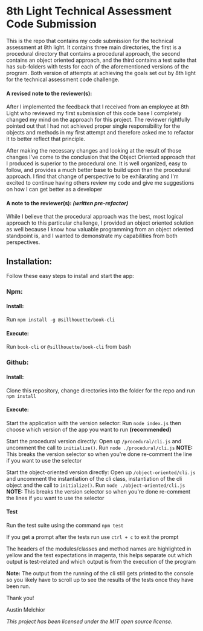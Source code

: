 # 8th Light Technical Assessment Code Submission

This is the repo that contains my code submission for the technical assessment at 8th light. It contains three main directories, the first is a procedural directory that contains a procedural approach, the second contains an object oriented approach, and the third contains a test suite that has sub-folders with tests for each of the aforementioned versions of the program. Both version of attempts at achieving the goals set out by 8th light for the technical assessment code challenge.

#### A revised note to the reviewer(s):

After I implemented the feedback that I received from an employee at 8th Light who reviewed my first submission of this code base I completely changed my mind on the approach for this project. The reviewer rightfully pointed out that I had not achieved proper single responsibility for the objects and methods in my first attempt and therefore asked me to refactor it to better reflect that principle.

After making the necessary changes and looking at the result of those changes I've come to the conclusion that the Object Oriented approach that I produced is superior to the procedural one. It is well organized, easy to follow, and provides a much better base to build upon than the procedural approach. I find that change of perspective to be exhilarating and I'm excited to continue having others review my code and give me suggestions on how I can get better as a developer

#### A note to the reviewer(s): _(written pre-refactor)_

While I believe that the procedural approach was the best, most logical approach to this particular challenge, I provided an object oriented solution as well because I know how valuable programming from an object oriented standpoint is, and I wanted to demonstrate my capabilities from both perspectives.

## Installation:

Follow these easy steps to install and start the app:

### Npm:

#### Install:

Run `npm install -g @sillhouette/book-cli`

#### Execute:

Run `book-cli` or `@sillhouette/book-cli` from bash

### Github:

#### Install:

Clone this repository, change directories into the folder for the repo and run `npm install`

#### Execute:

Start the application with the version selector: Run `node index.js` then choose which version of the app you want to run **(recommended)**

Start the procedural version directly: Open up `/procedural/cli.js` and uncomment the call to `initialize()`. Run `node ./procedural/cli.js` **NOTE:** This breaks the version selector so when you're done re-comment the line if you want to use the selector

Start the object-oriented version directly: Open up `/object-oriented/cli.js` and uncomment the instantiation of the cli class, instantiation of the cli object and the call to `initialize()`. Run `node ./object-oriented/cli.js` **NOTE:** This breaks the version selector so when you're done re-comment the lines if you want to use the selector

#### Test

Run the test suite using the command `npm test`

If you get a prompt after the tests run use `ctrl + c` to exit the prompt

The headers of the modules/classes and method names are highlighted in yellow and the test expectations in magenta, this helps separate out which output is test-related and which output is from the execution of the program

**Note:** The output from the running of the cli still gets printed to the console so you likely have to scroll up to see the results of the tests once they have been run.

Thank you!

Austin Melchior

_This project has been licensed under the MIT open source license._
